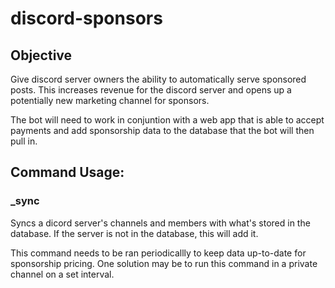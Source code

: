 # discord-sponsors

## Objective

Give discord server owners the ability to automatically serve sponsored posts. This increases revenue for the discord server and opens up a potentially new marketing channel for sponsors.

The bot will need to work in conjuntion with a web app that is able to accept payments and add sponsorship data to the database that the bot will then pull in.

## Command Usage:

### \_sync

Syncs a dicord server's channels and members with what's stored in the database. If the server is not in the database, this will add it.

This command needs to be ran periodicallly to keep data up-to-date for sponsorship pricing. One solution may be to run this command in a private channel on a set interval.
